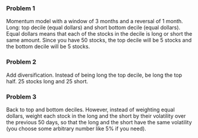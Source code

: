 ### Problem 1
Momentum model with a window of 3 months and a reversal of 1 month.
Long: top decile (equal dollars) and short bottom decile (equal dollars). Equal dollars means that each of the
stocks in the decile is long or short the same amount. Since you have 50 stocks, the top decile will be 5 stocks
and the bottom decile will be 5 stocks.

### Problem 2
Add diversification. Instead of being long the top decile, be long the top half. 25 stocks long and 25 short.

### Problem 3
Back to top and bottom deciles. However, instead of weighting equal dollars, weight each stock in the long and
the short by their volatility over the previous 50 days, so that the long and the short have the same volatility (you
choose some arbitrary number like 5% if you need).
